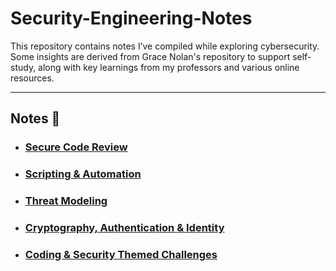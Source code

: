 # Security-Engineering-Notes

 This repository contains notes I’ve compiled while exploring cybersecurity. Some insights are derived from Grace Nolan's repository to support self-study, along with key learnings from my professors and various online resources. 


<hr>

## Notes 📖
- <h3><a href="security_notes/secure_code_review.md">Secure Code Review</a><h3>
- <h3><a href="security_notes/scripting_and_automation.md">Scripting & Automation</a><h3>
- <h3><a href="security_notes/threat_modeling.md">Threat Modeling</a><h3>
- <h3><a href="security_notes/cryptography.md">Cryptography, Authentication & Identity</a><h3>
- <h3><a href="security_notes/coding_challenges.md">Coding & Security Themed Challenges</a><h3>





